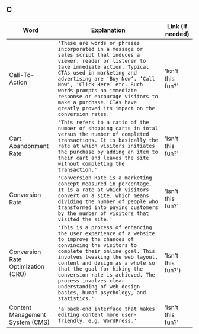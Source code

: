 ## C

|     Word       |        Explanation            |Link (If needed)             |
|----------------|-------------------------------|-----------------------------|
|Call-To-Action        |`'These are words or phrases incorporated in a message or sales script that induces a viewer, reader or listener to take immediate action. Typical CTAs used in marketing and advertising are ‘Buy Now‘, ‘Call Now‘, ‘Click Here‘ etc. Such words prompts an immediate response or encourage visitors to make a purchase. CTAs have greatly proved its impact on the conversion rates.'`            |'Isn't this fun?'            |
|Cart Abandonment Rate        |`'This refers to a ratio of the number of shopping carts in total versus the number of completed transactions. It is basically the rate at which visitors initiates the purchase by adding an item to their cart and leaves the site without completing the transaction.'`            |'Isn't this fun?'            |
|Conversion Rate       |`'Conversion Rate is a marketing concept measured in percentage. It is a rate at which visitors convert on a site, which means dividing the number of people who transformed into paying customers by the number of visitors that visited the site.'`            |'Isn't this fun?'            |
|Conversion Rate Optimization (CRO)        |`'This is a process of enhancing the user experience of a website to improve the chances of convincing the visitors to complete their online goal. This involves tweaking the web layout, content and design as a whole so that the goal for hiking the conversion rate is achieved. The process involves clear understanding of web design basics, human psychology, and statistics.'`            |'Isn't this fun?')            |
|Content Management System (CMS)      |`'a back-end interface that makes editing content more user-friendly, e.g. WordPress.'`            |'Isn't this fun?'            |
